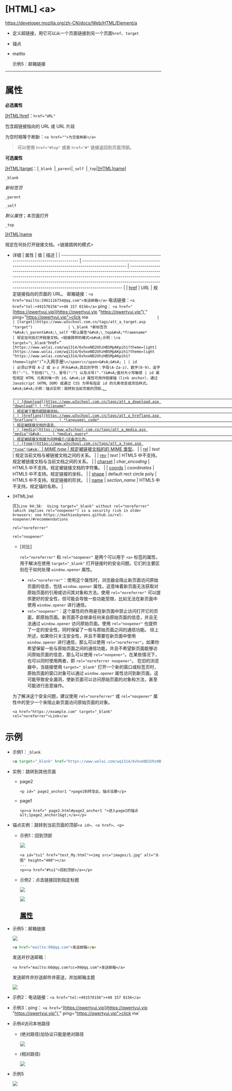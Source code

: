# \[HTML] \<a>

<https://developer.mozilla.org/zh-CN/docs/Web/HTML/Element/a>

-   定义超链接，用它可以从一个页面链接到另一个页面`href`、`target`
-   锚点
-   maitto&#x20;

    示例5：邮箱链接

***

# 属性

**必选属性**

[\[HTML\]href](\[HTML]href_sTJsivDvW2btMpgzfHZdZH.md "\[HTML]href")：`href="URL"`

包含超链接指向的 URL 或 URL 片段

为空时相等于刷新：`<a href="">为空是刷新</a>`

> 可以使用 `href="#top"` 或者 `href="#"` 链接返回到页面顶部。



**可选属性**

[\[HTML\]target](\[HTML]target_jszELQu9F1uPSKNmGGMfqq.md "\[HTML]target")：\[`_blank `|`_parent`|`_self `|`_top`|[\[HTML\]name](\[HTML]name_vLe2jpz3e1FTZKGUfvhwsN.md "\[HTML]name")]

`_blank `

*新标签页*


`_parent`

`_self `

*默认属性*；本页面打开

`_top`

[\[HTML\]name](\[HTML]name_vLe2jpz3e1FTZKGUfvhwsN.md "\[HTML]name")

规定在何处打开链接文档。<链接跳转的模式>

-   详细
    | 属性                                                                                  | 值                                                                                                | 描述                                                                                                                                                                                                                                                                                                   |
    | ----------------------------------------------------------------------------------- | ------------------------------------------------------------------------------------------------ | ---------------------------------------------------------------------------------------------------------------------------------------------------------------------------------------------------------------------------------------------------------------------------------------------------- |
    | [href](https://www.w3school.com.cn/tags/att_a_href.asp "href")                      | *URL*                                                                                            | 规定链接指向的页面的 URL。&#xA;&#xA;邮箱链接：`<a href="mailto:2961116754@qq.com">发送邮箱</a>`&#xA;电话链接：`<a href="tel:+491570156">+49 157 0156</a>`&#xA;ping： `<a href="`[https://qwertyui.vip](https://qwertyui.vip "https://qwertyui.vip")`" ping="https://qwertyui.vip">click me</a>`                                |
    | [target](https://www.w3school.com.cn/tags/att_a_target.asp "target")                | \_blank *新标签页*&#xA;\_parent&#xA;\_self *默认属性*&#xA;\_top&#xA;*framename*                          | 规定在何处打开链接文档。<链接跳转的模式>&#xA;示例：\<a target="\_blank" `href="`[https://www.wolai.com/wq1314/6vhxeND2UhzHBSMpAKpih1?theme=light](https://www.wolai.com/wq1314/6vhxeND2UhzHBSMpAKpih1?theme=light "https://www.wolai.com/wq1314/6vhxeND2UhzHBSMpAKpih1?theme=light")`">入网手册</a>`\</span>\</span>&#xA;&#xA; |
    | id                                                                                  | 必须以字母 A-Z 或 a-z 开头&#xA;其后的字符：字母(A-Za-z)、数字(0-9)、连字符("-")、下划线("\_")、冒号(":") 以及点号(".")&#xA;值对大小写敏感 | id 属性规定 HTML 元素的唯一的 id。&#xA;id 属性可用作链接锚（link anchor），通过 JavaScript（HTML DOM）或通过 CSS 为带有指定 id 的元素改变或添加样式。&#xA;&#xA;示例：锚点实例：跳转到当前页面的顶部`<a id>`、`<a href>`、`<p>`                                                                                                                                        |
    | [download](https://www.w3school.com.cn/tags/att_a_download.asp "download")`<HTML5>` | *filename*                                                                                       | 规定被下载的超链接目标。                                                                                                                                                                                                                                                                                         |
    | [hreflang](https://www.w3school.com.cn/tags/att_a_hreflang.asp "hreflang")          | *language\_code*                                                                                 | 规定被链接文档的语言。                                                                                                                                                                                                                                                                                          |
    | [media](https://www.w3school.com.cn/tags/att_a_media.asp "media")&#xA;`<HTML5>`     | *media\_query*                                                                                   | 规定被链接文档是为何种媒介/设备优化的。                                                                                                                                                                                                                                                                                 |
    | [type](https://www.w3school.com.cn/tags/att_a_type.asp "type")&#xA;`<HTML5>`        | *MIME type*                                                                                      | 规定被链接文档的的[ MIME 类型](<MIME 类型_9mMp4eqvLX8Q7uT9TPqvGt.md> " MIME 类型")。                                                                                                                                                                                                                                 |
    | [rel](https://www.w3school.com.cn/tags/att_a_rel.asp "rel")                         | *text*                                                                                           | 规定当前文档与被链接文档之间的关系。                                                                                                                                                                                                                                                                                   |
    | [rev](https://www.w3school.com.cn/tags/att_a_rev.asp "rev")                         | *text*                                                                                           | HTML5 中不支持。规定被链接文档与当前文档之间的关系。                                                                                                                                                                                                                                                                        |
    | [charset](https://www.w3school.com.cn/tags/att_a_charset.asp "charset")             | *char\_encoding*                                                                                 | HTML5 中不支持。规定被链接文档的字符集。                                                                                                                                                                                                                                                                              |
    | [coords](https://www.w3school.com.cn/tags/att_a_coords.asp "coords")                | *coordinates*                                                                                    | HTML5 中不支持。规定链接的坐标。                                                                                                                                                                                                                                                                                  |
    | [shape](https://www.w3school.com.cn/tags/att_a_shape.asp "shape")                   | default&#xA;rect&#xA;circle&#xA;poly                                                             | HTML5 中不支持。规定链接的形状。                                                                                                                                                                                                                                                                                  |
    | [name](https://www.w3school.com.cn/tags/att_a_name.asp "name")                      | *section\_name*                                                                                  | HTML5 中不支持。规定锚的名称。                                                                                                                                                                                                                                                                                   |
-   \[HTML]rel

    \[E]`Line 94:38:  Using target="_blank" without rel="noreferrer" (which implies rel="noopener") is a security risk in older browsers: see https://mathiasbynens.github.io/rel-noopener/#recommendations `

    `rel="noreferrer"`&#x20;

    `rel="noopener"`
    -   \[对比]

        `rel="noreferrer"` 和 `rel="noopener"` 是两个可以用于 `<a>` 标签的属性，用于解决在使用 `target="_blank"` 打开链接时的安全问题。它们的主要区别在于如何处理 `window.opener` 属性。
        -   `rel="noreferrer"`：使用这个属性时，浏览器会阻止新页面访问原始页面的信息，包括 `window.opener` 属性。这意味着新页面无法获取对原始页面的引用或访问其对象和方法。使用 `rel="noreferrer"` 可以提供更好的安全性，但可能会导致一些功能受限，比如无法在新页面中使用 `window.opener` 进行通信。
        -   `rel="noopener"`：这个属性的作用是在新页面中禁止访问打开它的页面，即原始页面。新页面不会继承任何来自原始页面的信息，并且无法通过 `window.opener` 访问原始页面。使用 `rel="noopener"` 也提供了一定的安全性，同时保留了一些与原始页面之间的通信功能。
        综上所述，如果你只关注安全性，并且不需要在新页面中使用 `window.opener` 进行通信，那么可以使用 `rel="noreferrer"`。如果你希望保留一些与原始页面之间的通信功能，并且不希望新页面能够访问原始页面的信息，那么可以使用 `rel="noopener"`。在某些情况下，也可以同时使用两者，即 `rel="noreferrer noopener"`。
    在旧的浏览器中，当链接使用 `target="_blank"` 打开一个新的窗口或标签页时，原始页面的窗口对象可以通过 `window.opener` 属性访问到新页面。这可能导致安全漏洞，使新页面可以访问原始页面的对象和方法，甚至可能进行恶意操作。

    为了解决这个安全问题，建议使用 `rel="noreferrer"` 或 `rel="noopener"` 属性中的至少一个来阻止新页面访问原始页面的对象。
    ```react&#x20;jsx
    <a href="https://example.com" target="_blank" rel="noreferrer">Link</a>

    ```

# 示例

-   示例1：`_blank `
    ```html
    <a target="_blank" href="https://www.wolai.com/wq1314/6vhxeND2UhzHBSMpAKpih1?theme=light">入网手册</a>
    ```
-   实例：跳转到其他页面&#x20;
    -   page2
        ```纯文本
        <p id=" page2_anchor1 ">page1到转至此，锚点设置</p>
        ```
    -   page1
        ```纯文本
        <p><a href=" page2.html#page2_anchor1 ">进入page2的锚点&lt;1page2_anchor1&gt;</a></p> 
        ```
-   锚点实例：跳转到当前页面的顶部`<a id>`、`<a href>`、`<p>`
    -   示例1：回到顶部

        ![](../image/image_WcQtRBoDTx.png)
        ```纯文本
        <a id="tu1" href="test_My.html"><img src="images/1.jpg" alt="头图" height="400"></a>
        ...
        <p><a href="#tu1">回到顶部</a></p>
        ```
    -   示例2：点击链接回到指定标题

        ![](../image/image_GTFSPYEyvZ.png)

        ![](../image/image_ImcJU4iMrE.png)
        ## [属性](https://developer.mozilla.org/zh-CN/docs/Web/HTML/Element/code#属性 "属性")
-   示例5：邮箱链接

    ![](../image/image_yUYBV6wj1e.png)
    ```html
    <a href="mailto:99@qq.com">发送邮箱</a>
    ```
    发送并抄送邮箱：
    ```纯文本
    <a href="mailto:66@qq.com?cc=99@qq.com">发送邮箱</a> 
    ```
    发送邮件并抄送邮件并密送，并加邮箱主题

    ![](../image/image_G3ySQr-HYr.png)


-   示例2：电话链接：`<a href="tel:+491570156">+49 157 0156</a>`
-   示例3：ping： `<a href="`[https://qwertyui.vip](https://qwertyui.vip "https://qwertyui.vip")`" ping="https://qwertyui.vip">click me</a>`
-   示例4访问本地路径
    -   (绝对路径)加协议只能是绝对路径

        ![](../image/image_IAChAPPW0M.png)
    -   (相对路径)

        ![](../image/image_yj99SIyYtd.png)
-   示例5

    ![](../image/image_t7ODAEx4CG.png)




